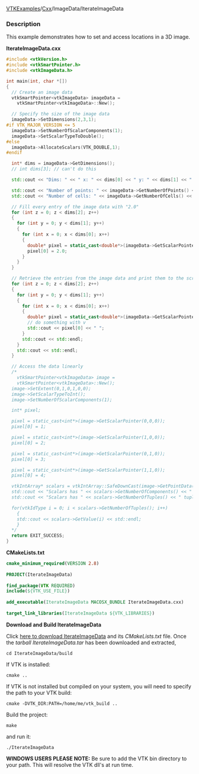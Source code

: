 [VTKExamples](Home)/[Cxx](Cxx)/ImageData/IterateImageData

### Description
This example demonstrates how to set and access locations in a 3D image.

**IterateImageData.cxx**
```c++
#include <vtkVersion.h>
#include <vtkSmartPointer.h>
#include <vtkImageData.h>

int main(int, char *[])
{
  // Create an image data
  vtkSmartPointer<vtkImageData> imageData =
    vtkSmartPointer<vtkImageData>::New();

  // Specify the size of the image data
  imageData->SetDimensions(2,3,1);
#if VTK_MAJOR_VERSION <= 5
  imageData->SetNumberOfScalarComponents(1);
  imageData->SetScalarTypeToDouble();
#else
  imageData->AllocateScalars(VTK_DOUBLE,1);
#endif

  int* dims = imageData->GetDimensions();
  // int dims[3]; // can't do this

  std::cout << "Dims: " << " x: " << dims[0] << " y: " << dims[1] << " z: " << dims[2] << std::endl;

  std::cout << "Number of points: " << imageData->GetNumberOfPoints() << std::endl;
  std::cout << "Number of cells: " << imageData->GetNumberOfCells() << std::endl;

  // Fill every entry of the image data with "2.0"
  for (int z = 0; z < dims[2]; z++)
  {
    for (int y = 0; y < dims[1]; y++)
    {
      for (int x = 0; x < dims[0]; x++)
      {
        double* pixel = static_cast<double*>(imageData->GetScalarPointer(x,y,z));
        pixel[0] = 2.0;
      }
    }
  }

  // Retrieve the entries from the image data and print them to the screen
  for (int z = 0; z < dims[2]; z++)
  {
    for (int y = 0; y < dims[1]; y++)
    {
      for (int x = 0; x < dims[0]; x++)
      {
        double* pixel = static_cast<double*>(imageData->GetScalarPointer(x,y,z));
        // do something with v
        std::cout << pixel[0] << " ";
      }
      std::cout << std::endl;
    }
    std::cout << std::endl;
  }

  // Access the data linearly
  /*
    vtkSmartPointer<vtkImageData> image =
    vtkSmartPointer<vtkImageData>::New();
  image->SetExtent(0,1,0,1,0,0);
  image->SetScalarTypeToInt();
  image->SetNumberOfScalarComponents(1);

  int* pixel;

  pixel = static_cast<int*>(image->GetScalarPointer(0,0,0));
  pixel[0] = 1;

  pixel = static_cast<int*>(image->GetScalarPointer(1,0,0));
  pixel[0] = 2;

  pixel = static_cast<int*>(image->GetScalarPointer(0,1,0));
  pixel[0] = 3;

  pixel = static_cast<int*>(image->GetScalarPointer(1,1,0));
  pixel[0] = 4;

  vtkIntArray* scalars = vtkIntArray::SafeDownCast(image->GetPointData()->GetArray("ImageScalars"));
  std::cout << "Scalars has " << scalars->GetNumberOfComponents() << " components" << std::endl;
  std::cout << "Scalars has " << scalars->GetNumberOfTuples() << " tuples" << std::endl;

  for(vtkIdType i = 0; i < scalars->GetNumberOfTuples(); i++)
    {
    std::cout << scalars->GetValue(i) << std::endl;
    }
  */
  return EXIT_SUCCESS;
}
```
**CMakeLists.txt**
```cmake
cmake_minimum_required(VERSION 2.8)
 
PROJECT(IterateImageData)
 
find_package(VTK REQUIRED)
include(${VTK_USE_FILE})
 
add_executable(IterateImageData MACOSX_BUNDLE IterateImageData.cxx)
 
target_link_libraries(IterateImageData ${VTK_LIBRARIES})
```

**Download and Build IterateImageData**

Click [here to download IterateImageData](https://github.com/lorensen/VTKWikiExamplesTarballs/raw/master/IterateImageData.tar) and its *CMakeLists.txt* file.
Once the *tarball IterateImageData.tar* has been downloaded and extracted,
```
cd IterateImageData/build 
```
If VTK is installed:
```
cmake ..
```
If VTK is not installed but compiled on your system, you will need to specify the path to your VTK build:
```
cmake -DVTK_DIR:PATH=/home/me/vtk_build ..
```
Build the project:
```
make
```
and run it:
```
./IterateImageData
```
**WINDOWS USERS PLEASE NOTE:** Be sure to add the VTK bin directory to your path. This will resolve the VTK dll's at run time.

